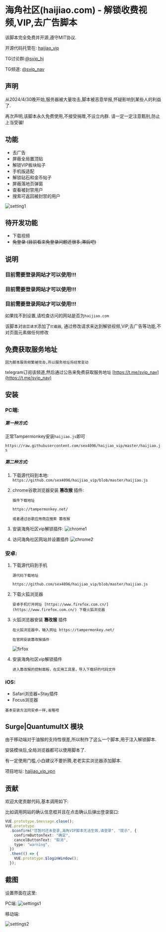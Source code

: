 # 海角社区(haijiao.com) - 解锁收费视频,VIP,去广告脚本

该脚本完全免费并开源,遵守MIT协议.

开源代码托管在: [haijiao_vip](https://github.com/sex4096/haijiao_vip/)

TG讨论群:[@svip_hj](https://t.me/svip_hj)

TG频道: [@svip_nav](https://t.me/svip_nav)

## 声明

从2024/4/30晚开始,服务器被大量攻击,脚本被恶意举报,怀疑影响到某些人的利益了.

再次声明,该脚本永久免费使用,不接受捐赠,不设立内群. 请一定一定注意甄别,防止上当受骗!

## 功能

- 去广告
- 屏蔽全局置顶贴
- 解锁VIP板块帖子
- 手机版适配
- 解锁钻石和金币帖子
- 屏蔽落地页弹窗
- 查看被封禁用户
- 搜索可返回被封禁的用户

![setting1](snapshot/settings3.jpg)

## 待开发功能

- 下载视频
- ~~免登录 (目前看来免登录问题还很多,滞后吧)~~

## 说明

### 目前需要登录网站才可以使用!!!

### 目前需要登录网站才可以使用!!!

### 目前需要登录网站才可以使用!!!

如果找不到设置,请检查访问的网站是否为`haijiao.com`

该脚本对`底层请求`添加了`拦截器`, 通过修改请求来达到解锁视频,VIP,去广告等功能,不对页面元素做任何修改

## 免费获取服务地址

`因为脚本服务频繁被攻击,所以服务地址将经常变动`

telegram订阅该频道,然后通过公告来免费获取服务地址
[https://t.me/svip_nav](https://t.me/svip_nav)

## 安装

### PC端:

##### 第一种方式:

正常Tampermonkey安装`haijiao.js`即可

`https://raw.githubusercontent.com/sex4096/haijiao_vip/master/haijiao.js`

##### 第二种方式:

1. 下载源代码到本地: `https://github.com/sex4096/haijiao_vip/blob/master/haijiao.js`
2. chrome谷歌浏览器安装 <b>篡改猴</b> 插件:

   ```
   插件下载地址

   https://tampermonkey.net/

   或者通过谷歌应用商店搜索 篡改猴
   ```

3. 安装海角社区vip解锁插件:
   ![chrome1](snapshot/chrome-1.png)

4. 访问海角社区网站并设置插件
   ![chrome2](snapshot/chrome-2.png)

### 安卓:

1. 下载源代码到手机

   ```
   源代码下载地址

   https://github.com/sex4096/haijiao_vip/blob/master/haijiao.js
   ```

2. 下载火狐浏览器
   ```
   安卓手机打开网址 [https://www.firefox.com.cn/](https://www.firefox.com.cn/) 下载火狐浏览器
   ```
3. 火狐浏览器安装 <b>篡改猴</b> 插件

   ```
   在火狐浏览器中，输入网址 https://tampermonkey.net/

   在官网安装篡改猴插件
   ```

   ![firfox](snapshot/firfox-1.png)

4. 安装海角社区vip解锁插件
   ```
   进入篡改猴的控制面板，在实用工具里，导入下载好的代码文件
   ```

### iOS:

- Safari浏览器+Stay插件
- Focus浏览器

```
基本安装方法同安卓一样,省略吧
```

## Surge|QuantumultX 模块

由于移动端对于油猴的支持性很差,所以制作了这么一个脚本,用于注入解锁脚本.

安装模块后,全局浏览器都可以使用脚本了.

有一定使用门槛,小白建议不要折腾,老老实实浏览器添加脚本.

项目地址: [haijiao_vip_vpn](https://github.com/sex4096/haijiao_vip_vpn)

## 贡献

欢迎大佬贡献代码,基本调用如下:

比如调用网站的确认信息框并且在点击确认后弹出登录窗口:

```typescript
VUE.prototype.$message.close();
VUE.prototype
  .$confirm("您暂时还未登录,海角VIP脚本无法生效,请登录", "提示", {
    confirmButtonText: "确定",
    cancelButtonText: "取消",
    type: "warning",
  })
  .then(() => {
    VUE.prototype.$loginWindow();
  });
```

## 截图

设置界面在这里:

PC端:
![settings1](snapshot/settings1.jpg)

移动端:

![settings2](snapshot/settings2.jpg)
